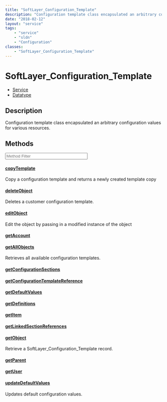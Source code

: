 ```yaml
---
title: "SoftLayer_Configuration_Template"
description: "Configuration template class encapsulated an arbitrary configuration values for various resources."
date: "2018-02-12"
layout: "service"
tags:
    - "service"
    - "sldn"
    - "Configuration"
classes:
    - "SoftLayer_Configuration_Template"
---
```

# SoftLayer_Configuration_Template
<div id='service-datatype'>
    <ul id='sldn-reference-tabs'>
    <li id='service'> <a href='/reference/services/SoftLayer_Configuration_Template' >Service</a></li>    <li id='datatype'> <a href='/reference/datatypes/SoftLayer_Configuration_Template' >Datatype</a></li>
    </ul>
</div>

## Description
Configuration template class encapsulated an arbitrary configuration values for various resources. 



        
<div id="properties" class="content service-content">

## Methods

<div class="view-filters">
    <div class="clearfix">
        <div class="search-input-box">
            <input placeholder="Method Filter" onkeyup="titleSearch(inputId='edit-combine', divId='method-div', elementClass='method-row')" 
                type="text" id="edit-combine" value="" size="30" maxlength="128" class="form-text">
        </div>
    </div>
</div>

<div id="method-div">

<div class="method-row">

#### [copyTemplate](/reference/services/SoftLayer_Configuration_Template/copyTemplate)
Copy a configuration template and returns a newly created template copy
</div>

<div class="method-row">

#### [deleteObject](/reference/services/SoftLayer_Configuration_Template/deleteObject)
Deletes a customer configuration template.
</div>

<div class="method-row">

#### [editObject](/reference/services/SoftLayer_Configuration_Template/editObject)
Edit the object by passing in a modified instance of the object
</div>

<div class="method-row">

#### [getAccount](/reference/services/SoftLayer_Configuration_Template/getAccount)

</div>

<div class="method-row">

#### [getAllObjects](/reference/services/SoftLayer_Configuration_Template/getAllObjects)
Retrieves all available configuration templates.
</div>

<div class="method-row">

#### [getConfigurationSections](/reference/services/SoftLayer_Configuration_Template/getConfigurationSections)

</div>

<div class="method-row">

#### [getConfigurationTemplateReference](/reference/services/SoftLayer_Configuration_Template/getConfigurationTemplateReference)

</div>

<div class="method-row">

#### [getDefaultValues](/reference/services/SoftLayer_Configuration_Template/getDefaultValues)

</div>

<div class="method-row">

#### [getDefinitions](/reference/services/SoftLayer_Configuration_Template/getDefinitions)

</div>

<div class="method-row">

#### [getItem](/reference/services/SoftLayer_Configuration_Template/getItem)

</div>

<div class="method-row">

#### [getLinkedSectionReferences](/reference/services/SoftLayer_Configuration_Template/getLinkedSectionReferences)

</div>

<div class="method-row">

#### [getObject](/reference/services/SoftLayer_Configuration_Template/getObject)
Retrieve a SoftLayer_Configuration_Template record.
</div>

<div class="method-row">

#### [getParent](/reference/services/SoftLayer_Configuration_Template/getParent)

</div>

<div class="method-row">

#### [getUser](/reference/services/SoftLayer_Configuration_Template/getUser)

</div>

<div class="method-row">

#### [updateDefaultValues](/reference/services/SoftLayer_Configuration_Template/updateDefaultValues)
Updates default configuration values.
</div>
</div>

</div>

